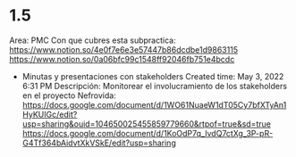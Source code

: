 # 1.5

Area: PMC
Con que cubres esta subpractica: https://www.notion.so/4e0f7e6e3e57447b86dcdbe1d9863115 
https://www.notion.so/0a06bfc99c1548ff92046fb751e4bcdc 
- Minutas y presentaciones con stakeholders
Created time: May 3, 2022 6:31 PM
Descripción: Monitorear el involucramiento de los stakeholders en el proyecto
Nefrovida: https://docs.google.com/document/d/1WO61NuaeW1dT05Cy7bfXTyAn1HyKUIGc/edit?usp=sharing&ouid=104650025455859779660&rtpof=true&sd=true
https://docs.google.com/document/d/1KoOdP7q_IvdQ7ctXg_3P-pR-G4Tf364bAidvtXkVSkE/edit?usp=sharing